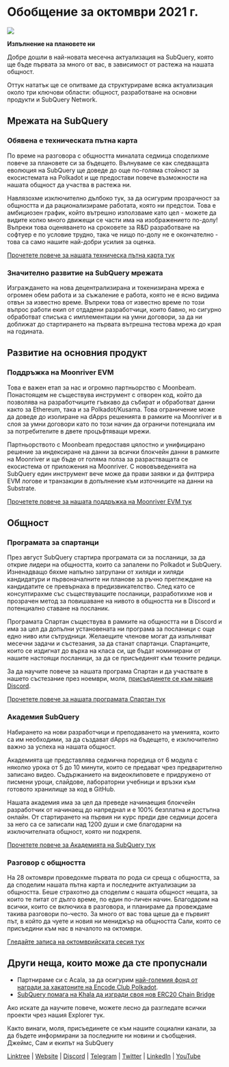 # Обобщение за октомври 2021 г.

![](https://miro.medium.com/max/1400/1*Yf3LOc6onAZ-XRQLPyxAmQ.png)

**Изпълнение на плановете ни**

Добре дошли в най-новата месечна актуализация на SubQuery, която ще бъде първата за много от вас, в зависимост от растежа на нашата общност.

Оттук нататък ще се опитваме да структурираме всяка актуализация около три ключови области: общност, разработване на основни продукти и SubQuery Network.

## Мрежата на SubQuery

### Обявена е техническата пътна карта

По време на разговора с общността миналата седмица споделихме повече за плановете си за бъдещето. Вълнуваме се как следващата еволюция на SubQuery ще доведе до още по-голяма стойност за екосистемата на Polkadot и ще предостави повече възможности на нашата общност да участва в растежа ни.

Навлязохме изключително дълбоко тук, за да осигурим прозрачност за общността и да рационализираме работата, която ни предстои. Това е амбициозен график, който вътрешно използваме като цел - можете да видите колко много движещи се части има на изображението по-долу! Въпреки това оценяването на сроковете за R&D разработване на софтуер е по условие трудно, така че нищо по-долу не е окончателно - това са само нашите най-добри усилия за оценка.

[Прочетете повече за нашата техническа пътна карта тук](../blogs/20211029-roadmap-october.md)

### Значително развитие на SubQuery мрежата

Изграждането на нова децентрализирана и токенизирана мрежа е огромен обем работа и за съжаление е работа, която не е ясно видима отвън за известно време. Въпреки това от известно време по този въпрос работи екип от отдадени разработчици, които бавно, но сигурно обработват списъка с имплементации на умни договори, за да ни доближат до стартирането на първата вътрешна тестова мрежа до края на годината.

## Развитие на основния продукт

### Поддръжка на Moonriver EVM

Това е важен етап за нас и огромно партньорство с Moonbeam. Понастоящем не съществува инструмент с отворен код, който да позволява на разработчиците гъвкаво да събират и обработват данни както за Ethereum, така и за Polkadot/Kusama. Това ограничение може да доведе до изолиране на dApps решенията в рамките на Moonriver и в слоя за умни договори като по този начин да ограничи потенциала им за потребителите в двете процъфтяващи мрежи.

Партньорството с Moonbeam предоставя цялостно и унифицирано решение за индексиране на данни за всички блокчейн данни в рамките на Moonriver и ще бъде от голяма полза за разрастващата се екосистема от приложения на Moonriver. С нововъведенията на SubQuery един инструмент вече може да прави заявки и да филтрира EVM логове и транзакции в допълнение към източниците на данни на Substrate.

[Прочетете повече за нашата поддръжка на Moonriver EVM тук](../customer_announcements/20211028-moonbeam-evm.md)

## Общност

### Програмата за спартанци

През август SubQuery стартира програмата си за посланици, за да открие лидери на общността, които са запалени по Polkadot и SubQuery. Изненадващо бяхме напълно затрупани от хиляди и хиляди кандидатури и първоначалните ни планове за ръчно преглеждане на кандидатите се превърнаха в предизвикателство. След като се консултирахме със съществуващите посланици, разработихме нов и прозрачен метод за повишаване на нивото в общността ни в Discord и потенциално ставане на посланик.

Програмата Спартан съществува в рамките на общността ни в Discord и има за цел да допълни установената ни програма за посланици с още едно ниво или сътрудници. Желаещите членове могат да изпълняват месечни задачи и състезания, за да станат спартанци. Спартанците, които се издигнат до върха на класа си, ще бъдат номинирани от нашите настоящи посланици, за да се присъединят към техните редици.

За да научите повече за нашата програма Спартан и да участвате в нашето състезание през ноември, моля, [присъединете се към нашия Discord](https://discord.com/invite/subquery).

[Прочетете повече за нашата програмата Спартан тук](../blogs/20211101-spartan-programme.md)

### Академия SubQuery

Набирането на нови разработчици и преподаването на уменията, които са им необходими, за да създават dApps на бъдещето, е изключително важно за успеха на нашата общност.

Академията ще представлява седмична поредица от 6 модула с няколко урока от 5 до 10 минути, които се предават чрез предварително записано видео. Съдържанието на видеоклиповете е придружено от писмени уроци, слайдове, лабораторни учебници и връзки към готовото хранилище за код в GitHub.

Нашата академия има за цел да преведе начинаещия блокчейн разработчик от начинаещ до напреднал и е 100% безплатна и достъпна онлайн. От стартирането на първия ни курс преди две седмици досега за него са се записали над 1200 души и сме благодарни на изключителната общност, която ни подкрепя.

[Прочетете повече за Академията на SubQuery тук](../blogs/20211018-subquery-launches-the-subquery-academy.md)

### Разговор с общността

На 28 октомври проведохме първата по рода си среща с общността, за да споделим нашата пътна карта и последните актуализации за общността. Беше страхотно да споделим с нашата общност нещата, за които те питат от дълго време, по един по-личен начин. Благодарим на всички, които се включиха в разговора, и планираме да провеждаме такива разговори по-често. За много от вас това щеше да е първият път, в който да чуете и новия ни мениджър на общността Сали, която се присъедини към нас в началото на октомври.

[Гледайте записа на октомврийската сесия тук](https://www.crowdcast.io/e/subquery-sessions-october)

## Други неща, които може да сте пропуснали

- Партнираме си с Acala, за да осигурим [най-големия фонд от награди за хакатоните на Encode Club Polkadot](https://medium.com/encode-club/polkadot-hack-challenges-7cfeba1a4c0e).
- [SubQuery помага на Khala да изгради своя нов ERC20 Chain Bridge](../customer_announcements/20211021-khala.md)

Ако искате да научите повече, можете лесно да разгледате всички проекти чрез нашия Explorer тук.

Както винаги, моля, присъединете се към нашите социални канали, за да бъдете информирани за последните ни новини и съобщения. Джеймс, Сам и екипът на SubQuery

[Linktree](https://linktr.ee/subquerynetwork) | [Website](https://subquery.network/) | [Discord](https://discord.com/invite/78zg8aBSMG) | [Telegram](https://t.me/subquerynetwork) | [Twitter](https://twitter.com/subquerynetwork) | [LinkedIn](https://www.linkedin.com/company/subquery) | [YouTube](https://www.youtube.com/channel/UCi1a6NUUjegcLHDFLr7CqLw)
